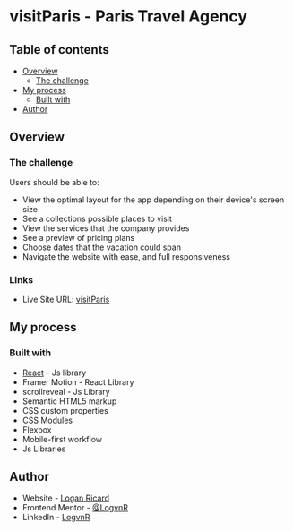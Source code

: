 # visitParis - Paris Travel Agency

## Table of contents

- [Overview](#overview)
  - [The challenge](#the-challenge)
- [My process](#my-process)
  - [Built with](#built-with)
- [Author](#author)

## Overview

### The challenge

Users should be able to:

- View the optimal layout for the app depending on their device's screen size
- See a collections possible places to visit
- View the services that the company provides
- See a preview of pricing plans
- Choose dates that the vacation could span
- Navigate the website with ease, and full responsiveness

### Links

- Live Site URL: [visitParis](https://visitparisv2.netlify.app/)

## My process

### Built with

- [React](https://reactjs.org/) - Js library
- Framer Motion - React Library
- scrollreveal - Js Library
- Semantic HTML5 markup
- CSS custom properties
- CSS Modules
- Flexbox
- Mobile-first workflow
- Js Libraries

## Author

- Website - [Logan Ricard](https://www.logvnjs.dev)
- Frontend Mentor - [@LogvnR](https://www.frontendmentor.io/profile/LogvnR)
- LinkedIn - [LogvnR](https://www.linkedin.com/in/logvnr/)
